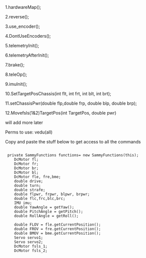 
1.hardwareMap();


2.reverse();


3.use_encoder();


4.DontUseEncoders();


5.telemetryInit();


6.telemetryAfterInit();


7.brake();



8.teleOp();



9.imuInit();



10.SetTargetPosChassis(int flt, int frt, int blt, int brt);



11.setChassisPwr(double flp,double frp, double blp, double brp);



12.Movefsls(1&2)TargetPos(int TargetPos, double pwr)








will add more later








Perms to use: vedu(all)


Copy and paste the stuff below to get access to all the commands
~~~~~~~~~~~~~~~~~~~~~~~~~~~~~~~~~~~~~~~~~~~~~~~~~~~~~~~~~~~~~~~~

 private SammyFunctions functions= new SammyFunctions(this);
    DcMotor fl;
    DcMotor fr;
    DcMotor br;
    DcMotor bl;
    DcMotor fle, fre,bme;
    double drive;
    double turn;
    double strafe;
    double flpwr, frpwr, blpwr, brpwr;
    double flc,frc,blc,brc;
    IMU imu;
    double YawAngle = getYaw();
    double PitchAngle = getPitch();
    double RollAngle = getRoll();

    double FLOV = fle.getCurrentPosition();
    double FROV = fre.getCurrentPosition();
    double BMOV = bme.getCurrentPosition();
    Servo servo1;
    Servo servo2;
    DcMotor fsls_1;
    DcMotor fsls_2;